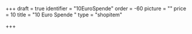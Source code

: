 +++
draft = true
identifier = "10EuroSpende"
order = -60
picture = ""
price = 10
title = "10 Euro Spende "
type = "shopitem"

+++
